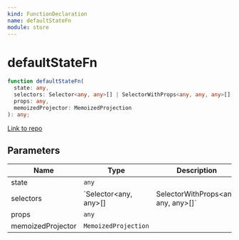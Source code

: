 ```yaml
---
kind: FunctionDeclaration
name: defaultStateFn
module: store
---
```


# defaultStateFn

```ts
function defaultStateFn(
  state: any,
  selectors: Selector<any, any>[] | SelectorWithProps<any, any, any>[],
  props: any,
  memoizedProjector: MemoizedProjection
): any;
```

[Link to repo](https://github.com/ngrx/platform/blob/master/modules/store/src/selector.ts#L515-L530)

## Parameters

| Name              | Type                                                        | Description |
| ----------------- | ----------------------------------------------------------- | ----------- |
| state             | `any`                                                       |             |
| selectors         | `Selector<any, any>[] | SelectorWithProps<any, any, any>[]` |             |
| props             | `any`                                                       |             |
| memoizedProjector | `MemoizedProjection`                                        |             |
